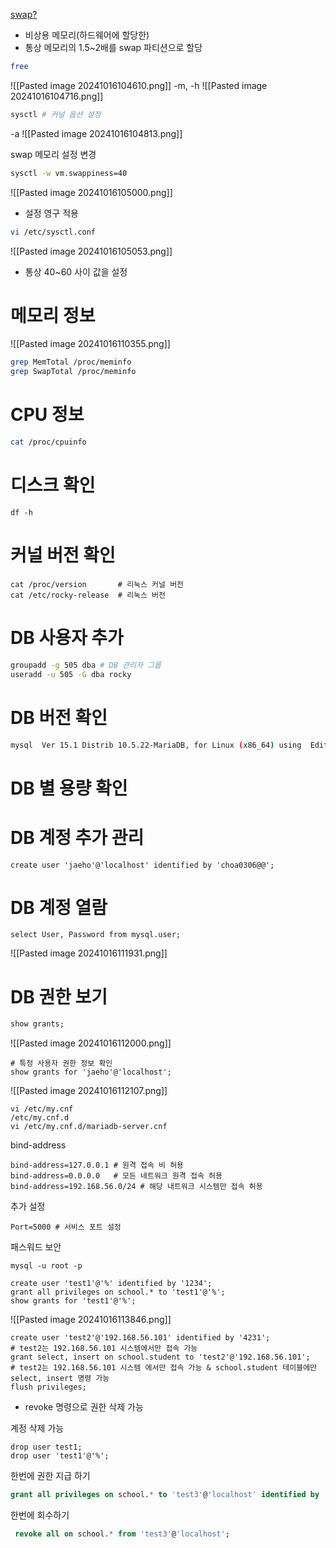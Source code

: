[swap?](https://it-serial.tistory.com/entry/Linux-Swap-%ED%8C%8C%ED%8B%B0%EC%85%98%EC%9D%B4%EB%9E%80-CPU-RAM-%ED%95%98%EB%93%9C-%EB%94%94%EC%8A%A4%ED%81%AC-%E2%91%A0)
- 비상용 메모리(하드웨어에 할당한)
- 통상 메모리의 1.5~2배를 swap 파티션으로 할당

```sh
free
```
![[Pasted image 20241016104610.png]]
-m, -h
![[Pasted image 20241016104716.png]]

```sh
sysctl # 커널 옵션 설정
```
-a
![[Pasted image 20241016104813.png]]

swap 메모리 설정 변경
```sh
sysctl -w vm.swappiness=40
```
![[Pasted image 20241016105000.png]]

- 설정 영구 적용
```sh
vi /etc/sysctl.conf
```
![[Pasted image 20241016105053.png]]
- 통상 40~60 사이 값을 설정
# 메모리 정보
![[Pasted image 20241016110355.png]]
```sh
grep MemTotal /proc/meminfo
grep SwapTotal /proc/meminfo
```

# CPU 정보
```sh
cat /proc/cpuinfo
```

# 디스크 확인
```
df -h
```

# 커널 버전 확인
```
cat /proc/version       # 리눅스 커널 버전
cat /etc/rocky-release  # 리눅스 버전
```

# DB 사용자 추가
```sh
groupadd -g 505 dba # DB 관리자 그룹
useradd -u 505 -G dba rocky
```

# DB 버전 확인
```sh
mysql  Ver 15.1 Distrib 10.5.22-MariaDB, for Linux (x86_64) using  EditLine wrapper
```

# DB 별 용량 확인
# DB 계정 추가 관리
```
create user 'jaeho'@'localhost' identified by 'choa0306@@';
```

# DB 계정 열람
```
select User, Password from mysql.user;
```
![[Pasted image 20241016111931.png]]

# DB 권한 보기
```sql
show grants;
```
![[Pasted image 20241016112000.png]]
```
# 특정 사용자 권한 정보 확인
show grants for 'jaeho'@'localhost';
```
![[Pasted image 20241016112107.png]]


```
vi /etc/my.cnf
/etc/my.cnf.d
vi /etc/my.cnf.d/mariadb-server.cnf
```

bind-address
```
bind-address=127.0.0.1 # 원격 접속 비 허용
bind-address=0.0.0.0   # 모든 네트워크 원격 접속 허용
bind-address=192.168.56.0/24 # 해당 내트워크 시스템만 접속 허용
```

추가 설정
```
Port=5000 # 서비스 포트 설정
```

패스워드 보안
```
mysql -u root -p
```


```
create user 'test1'@'%' identified by '1234';
grant all privileges on school.* to 'test1'@'%';
show grants for 'test1'@'%';
```
![[Pasted image 20241016113846.png]]

```
create user 'test2'@'192.168.56.101' identified by '4231';
# test2는 192.168.56.101 시스템에서만 접속 가능
grant select, insert on school.student to 'test2'@'192.168.56.101';
# test2는 192.168.56.101 시스템 에서만 접속 가능 & school.student 테이블에만 select, insert 명령 가능
flush privileges;
```

- revoke 명령으로 권한 삭제 가능

계정 삭제 가능
```
drop user test1;
drop user 'test1'@'%';
```

한번에 권한 지급 하기
```sql
grant all privileges on school.* to 'test3'@'localhost' identified by '1234';
```

한번에 회수하기
```sql
 revoke all on school.* from 'test3'@'localhost';
```
